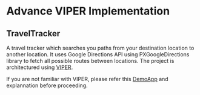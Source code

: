 
# Advance VIPER Implementation

## TravelTracker

A travel tracker which searches you paths from your destination location to another location. It uses Google Directions API using PXGoogleDirections library to fetch all possible routes between locations. The project is architectured using [VIPER](https://github.com/GABHISEKBUNTY/Viper-Architecture).

If you are not familiar with VIPER, please refer this [DemoApp](https://github.com/GABHISEKBUNTY/Viper-Architecture) and explannation before proceeding.
